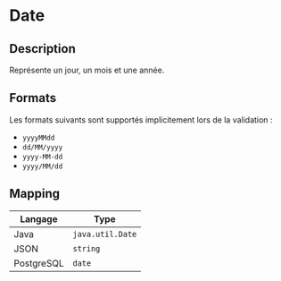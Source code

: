 # Date

## Description

Représente un jour, un mois et une année.

## Formats

Les formats suivants sont supportés implicitement lors de la validation :

* `yyyyMMdd`
* `dd/MM/yyyy`
* `yyyy-MM-dd`
* `yyyy/MM/dd`

## Mapping

| Langage    | Type             |
| ---------- | ---------------- |
| Java       | `java.util.Date` |
| JSON       | `string`         |
| PostgreSQL | `date`           |
